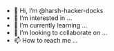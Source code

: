 - 👋 Hi, I’m @harsh-hacker-docks
- 👀 I’m interested in ...
- 🌱 I’m currently learning ...
- 💞️ I’m looking to collaborate on ...
- 📫 How to reach me ...

<!---
harsh-hacker-docks/harsh-hacker-docks is a ✨ special ✨ repository because its `README.md` (this file) appears on your GitHub profile.
You can click the Preview link to take a look at your changes.
--->
